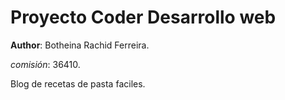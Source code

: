 # Proyecto Coder Desarrollo web

**Author**: Botheina Rachid Ferreira.

*comisión*: 36410.

Blog de recetas de pasta faciles.